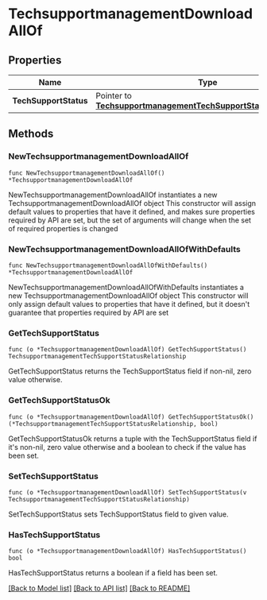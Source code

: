 # TechsupportmanagementDownloadAllOf

## Properties

Name | Type | Description | Notes
------------ | ------------- | ------------- | -------------
**TechSupportStatus** | Pointer to [**TechsupportmanagementTechSupportStatusRelationship**](techsupportmanagement.TechSupportStatus.Relationship.md) |  | [optional] 

## Methods

### NewTechsupportmanagementDownloadAllOf

`func NewTechsupportmanagementDownloadAllOf() *TechsupportmanagementDownloadAllOf`

NewTechsupportmanagementDownloadAllOf instantiates a new TechsupportmanagementDownloadAllOf object
This constructor will assign default values to properties that have it defined,
and makes sure properties required by API are set, but the set of arguments
will change when the set of required properties is changed

### NewTechsupportmanagementDownloadAllOfWithDefaults

`func NewTechsupportmanagementDownloadAllOfWithDefaults() *TechsupportmanagementDownloadAllOf`

NewTechsupportmanagementDownloadAllOfWithDefaults instantiates a new TechsupportmanagementDownloadAllOf object
This constructor will only assign default values to properties that have it defined,
but it doesn't guarantee that properties required by API are set

### GetTechSupportStatus

`func (o *TechsupportmanagementDownloadAllOf) GetTechSupportStatus() TechsupportmanagementTechSupportStatusRelationship`

GetTechSupportStatus returns the TechSupportStatus field if non-nil, zero value otherwise.

### GetTechSupportStatusOk

`func (o *TechsupportmanagementDownloadAllOf) GetTechSupportStatusOk() (*TechsupportmanagementTechSupportStatusRelationship, bool)`

GetTechSupportStatusOk returns a tuple with the TechSupportStatus field if it's non-nil, zero value otherwise
and a boolean to check if the value has been set.

### SetTechSupportStatus

`func (o *TechsupportmanagementDownloadAllOf) SetTechSupportStatus(v TechsupportmanagementTechSupportStatusRelationship)`

SetTechSupportStatus sets TechSupportStatus field to given value.

### HasTechSupportStatus

`func (o *TechsupportmanagementDownloadAllOf) HasTechSupportStatus() bool`

HasTechSupportStatus returns a boolean if a field has been set.


[[Back to Model list]](../README.md#documentation-for-models) [[Back to API list]](../README.md#documentation-for-api-endpoints) [[Back to README]](../README.md)


